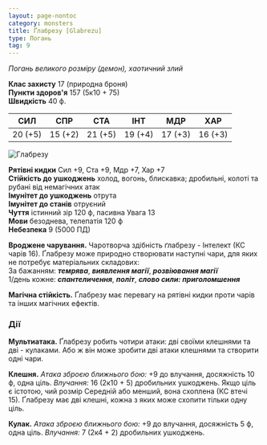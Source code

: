 ```yaml
---
layout: page-nontoc
category: monsters
title: Ґлабрезу [Glabrezu]
type: Погань
tag: 9
---
```


_Погань великого розміру (демон), хаотичний злий_

**Клас захисту** 17 (природна броня)    
**Пункти здоров'я** 157 (5к10 + 75)    
**Швидкість** 40 ф.

| СИЛ     | СПР     | СТА     | ІНТ     | МДР     | ХАР     |
| ------- | ------- | ------- | ------- | ------- | ------- |
| 20 (+5) | 15 (+2) | 21 (+5) | 19 (+4) | 17 (+3) | 16 (+3) |

![Глабрезу](https://www.dndbeyond.com/avatars/thumbnails/30781/613/1000/1000/638061931338828581.png)

**Рятівні кидки** Сил +9, Ста +9, Мдр +7, Хар +7    
**Стійкість до ушкоджень** холод, вогонь, блискавка; дробильні, колоті та рубані від немагічних атак    
**Імунітет до ушкоджень** отрута    
**Імунітет до станів** отруєний    
**Чуття** істинний зір 120 ф, пасивна Увага 13    
**Мови** безоднева, телепатія 120 ф    
**Небезпека** 9 (5000 ПД)

**Вроджене чарування.** Чаротворча здібність ґлабрезу - Інтелект (КС чарів 16). Ґлабрезу може природно створювати наступні чари, для яких не потребує матеріальних складових:    
За бажанням: **_темрява_**, **_виявлення магії_**, **_розвіювання магії_**    
1/день кожне: **_спантеличення_**, **_політ_**, **_слово сили: приголомшення_**    

**Магічна стійкість.** Ґлабрезу має перевагу на рятівні кидки проти чарів та інших магічних ефектів.

### Дії
**Мультиатака.** Ґлабрезу робить чотири атаки: дві своїми клешнями та дві - кулаками. Або ж він може зробити дві атаки клешнями та створити одні чари.    

**Клешня.** _Атака зброєю ближнього бою:_ +9 до влучання, досяжність 10 ф, одна ціль. _Влучання:_ 16 (2к10 + 5) дробильних ушкоджень. Якщо ціль є істотою, чий розмір Середній або менший, вона схоплена (КС втечі 15). Ґлабрезу має дві клешні, кожна з яких може схопити тільки одну ціль.    

**Кулак.** _Атака зброєю ближнього бою:_ +9 до влучання, досяжність 5 ф, одна ціль. _Влучання:_ 7 (2к4 + 2) дробильних ушкоджень.
